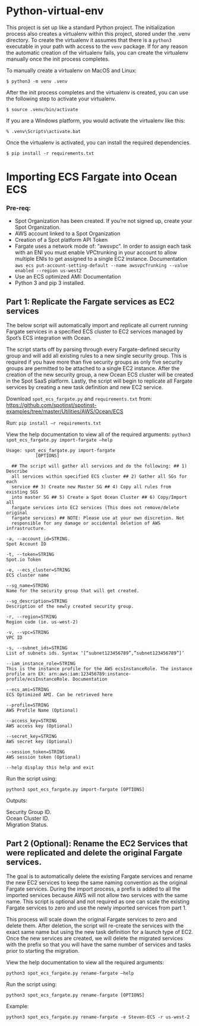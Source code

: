 # Python-virtual-env
This project is set up like a standard Python project.  The initialization process also creates
a virtualenv within this project, stored under the .venv directory.  To create the virtualenv
it assumes that there is a `python3` executable in your path with access to the `venv` package.
If for any reason the automatic creation of the virtualenv fails, you can create the virtualenv
manually once the init process completes.

To manually create a virtualenv on MacOS and Linux:

`$ python3 -m venv .venv`

After the init process completes and the virtualenv is created, you can use the following
step to activate your virtualenv.

`$ source .venv/bin/activate`

If you are a Windows platform, you would activate the virtualenv like this:

`% .venv\Scripts\activate.bat`

Once the virtualenv is activated, you can install the required dependencies.

`$ pip install -r requirements.txt`

# Importing ECS Fargate into Ocean ECS 

### Pre-req: 
- Spot Organization has been created. If you’re not signed up, create your Spot Organization.
- AWS account linked to a Spot Organization
- Creation of a Spot platform API Token 
- Fargate uses a network mode of: “awsvpc”. In order to assign each task with an ENI you must enable VPCtrunking in your account to allow multiple ENIs to get assigned to a single EC2 instance. Documentation
`aws ecs put-account-setting-default --name awsvpcTrunking --value enabled --region us-west2`
- Use an ECS optimized AMI: Documentation
- Python 3 and pip 3 installed. 


## Part 1: Replicate the Fargate services as EC2 services 
The below script will automatically import and replicate all current running Fargate services in a specified ECS cluster to EC2 services managed by Spot’s ECS integration with Ocean.

The script starts off by parsing through every Fargate-defined security group and will add all existing rules to a new single security group. This is required if you have more than five security groups as only five security groups are permitted to be attached to a single EC2 instance. After the creation of the new security group, a new Ocean ECS cluster will be created in the Spot SaaS platform. Lastly, the script will begin to replicate all Fargate services by creating a new task definition and new EC2 service.

Download `spot_ecs_fargate.py` and `requirements.txt` from: https://github.com/spotinst/spotinst-examples/tree/master/Utilities/AWS/Ocean/ECS

Run:
`pip install –r requirements.txt`
 
 View the help documentation to view all of the required arguments:
`python3 spot_ecs_fargate.py import-fargate –help`

```hcl
Usage: spot_ecs_fargate.py import-fargate
           [OPTIONS]

  ## The script will gather all services and do the following: ## 1) Describe
  all services within specified ECS cluster ## 2) Gather all SGs for each
  service ## 3) Create new Master SG ## 4) Copy all rules from existing SGS
  into master SG ## 5) Create a Spot Ocean Cluster ## 6) Copy/Import all
  fargate services into EC2 services (This does not remove/delete original
  fargate services) ## NOTE: Please use at your own discretion. Not
  responsible for any damage or accidental deletion of AWS infrastructure.

-a, --account_id=STRING.
Spot Account ID 

-t, --token=STRING 
Spot.io Token 

-e, --ecs_cluster=STRING 
ECS cluster name

--sg_name=STRING 
Name for the security group that will get created. 

--sg_description=STRING
Description of the newly created security group. 

-r, --region=STRING
Region code (ie. us-west-2) 

-v, --vpc=STRING 
VPC ID 

-s, --subnet_ids=STRING 
List of subnets ids. Syntax ‘[“subnet123456789”,”subnet123456789”]’ 

--iam_instance_role=STRING 
This is the instance profile for the AWS ecsInstanceRole. The instance profile arn EX: arn:aws:iam:123456789:instance-profile/ecsInstanceRole. Documentation 

--ecs_ami=STRING 
ECS Optimized AMI. Can be retrieved here 

--profile=STRING 
AWS Profile Name (Optional) 

--access_key=STRING 
AWS access key (Optional) 

--secret_key=STRING 
AWS secret key (Optional) 

--session_token=STRING 
AWS session token (Optional) 

--help display this help and exit
```

Run the script using:

`python3 spot_ecs_fargate.py import-fargate [OPTIONS]`

Outputs:

Security Group ID.   
Ocean Cluster ID.   
Migration Status.   

## Part 2 (Optional): Rename the EC2 Services that were replicated and delete the original Fargate services.
The goal is to automatically delete the existing Fargate services and rename the new EC2 services to keep the same naming convention as the original Fargate services. During the import process, a prefix is added to all the imported services because AWS will not allow two services with the same name. This script is optional and not required as one can scale the existing Fargate services to zero and use the newly imported services from part 1.

This process will scale down the original Fargate services to zero and delete them. After deletion, the script will re-create the services with the exact same name but using the new task definition for a launch type of EC2. Once the new services are created, we will delete the migrated services with the prefix so that you will have the same number of services and tasks prior to starting the migration.

View the help documentation to view all the required arguments:

`python3 spot_ecs_fargate.py rename-fargate –help`

Run the script using:

`python3 spot_ecs_fargate.py rename-fargate [OPTIONS]`

Example:

`python3 spot_ecs_fargate.py rename-fargate -e Steven-ECS -r us-west-2`